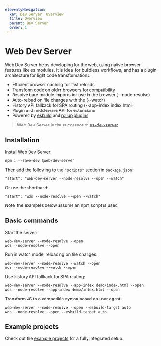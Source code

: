 ```yaml
---
eleventyNavigation:
  key: Dev Server  Overview
  title: Overview
  parent: Dev Server
  order: 1
---
```


# Web Dev Server

Web Dev Server helps developing for the web, using native browser features like es modules. It is ideal for buildless workflows, and has a plugin architecture for light code transformations.

- Efficient browser caching for fast reloads
- Transform code on older browsers for compatibility
- Resolve bare module imports for use in the browser (--node-resolve)
- Auto-reload on file changes with the (--watch)
- History API fallback for SPA routing (--app-index index.html)
- Plugin and middleware API for extensions
- Powered by [esbuild](plugins/esbuild.md) and [rollup plugins](plugins/rollup.md)

> Web Dev Server is the successor of [es-dev-server](https://www.npmjs.com/package/es-dev-server)

## Installation

Install Web Dev Server:

```
npm i --save-dev @web/dev-server
```

Then add the following to the `"scripts"` section in `package.json`:

```
"start": "web-dev-server --node-resolve --open --watch"
```

Or use the shorthand:

```
"start": "wds --node-resolve --open --watch"
```

Note, the examples below assume an npm script is used.

## Basic commands

Start the server:

```
web-dev-server --node-resolve --open
wds --node-resolve --open
```

Run in watch mode, reloading on file changes:

```
web-dev-server --node-resolve --watch --open
wds --node-resolve --watch --open
```

Use history API fallback for SPA routing:

```
web-dev-server --node-resolve --app-index demo/index.html --open
wds --node-resolve --app-index demo/index.html --open
```

Transform JS to a compatible syntax based on user agent:

```
web-dev-server --node-resolve --open --esbuild-target auto
wds --node-resolve --open --esbuild-target auto
```

## Example projects

Check out the <a href="https://github.com/modernweb-dev/example-projects" target="_blank" rel="noopener noreferrer">example projects</a> for a fully integrated setup.
